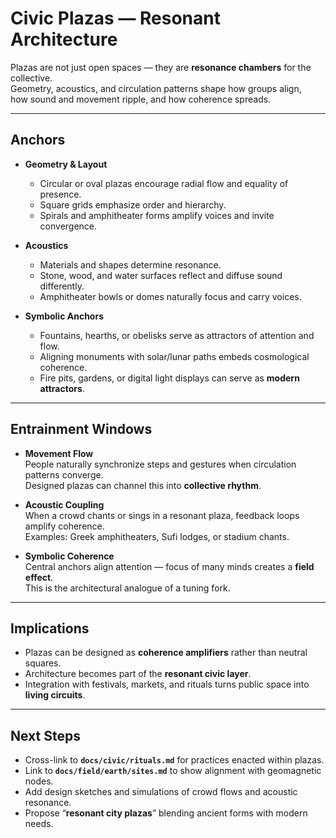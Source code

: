 # Civic Plazas — Resonant Architecture

Plazas are not just open spaces — they are **resonance chambers** for the collective.  
Geometry, acoustics, and circulation patterns shape how groups align,  
how sound and movement ripple, and how coherence spreads.

---

## Anchors

- **Geometry & Layout**  
  - Circular or oval plazas encourage radial flow and equality of presence.  
  - Square grids emphasize order and hierarchy.  
  - Spirals and amphitheater forms amplify voices and invite convergence.

- **Acoustics**  
  - Materials and shapes determine resonance.  
  - Stone, wood, and water surfaces reflect and diffuse sound differently.  
  - Amphitheater bowls or domes naturally focus and carry voices.

- **Symbolic Anchors**  
  - Fountains, hearths, or obelisks serve as attractors of attention and flow.  
  - Aligning monuments with solar/lunar paths embeds cosmological coherence.  
  - Fire pits, gardens, or digital light displays can serve as **modern attractors**.

---

## Entrainment Windows

- **Movement Flow**  
  People naturally synchronize steps and gestures when circulation patterns converge.  
  Designed plazas can channel this into **collective rhythm**.

- **Acoustic Coupling**  
  When a crowd chants or sings in a resonant plaza, feedback loops amplify coherence.  
  Examples: Greek amphitheaters, Sufi lodges, or stadium chants.

- **Symbolic Coherence**  
  Central anchors align attention — focus of many minds creates a **field effect**.  
  This is the architectural analogue of a tuning fork.

---

## Implications

- Plazas can be designed as **coherence amplifiers** rather than neutral squares.  
- Architecture becomes part of the **resonant civic layer**.  
- Integration with festivals, markets, and rituals turns public space into **living circuits**.

---

## Next Steps

- Cross-link to **`docs/civic/rituals.md`** for practices enacted within plazas.  
- Link to **`docs/field/earth/sites.md`** to show alignment with geomagnetic nodes.  
- Add design sketches and simulations of crowd flows and acoustic resonance.  
- Propose “**resonant city plazas**” blending ancient forms with modern needs.